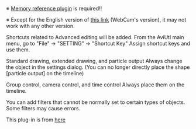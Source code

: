 ※ [Memory reference plugin](https://github.com/AviUtl-EN-Translation/auls_memref_en) is required!!

※ Except for the English version of [this link](https://hapsung.tistory.com/24) (WebCam's version), it may not work with any other version.

Shortcuts related to Advanced editing will be added.
From the AviUtl main menu, go to "File" -> "SETTING" -> "Shortcut Key"
Assign shortcut keys and use them.

Standard drawing, extended drawing, and particle output
Always change the object in the settings dialog.
(You can no longer directly place the shape [particle output] on the timeline)

Group control, camera control, and time control
Always place them on the timeline.

You can add filters that cannot be normally set to certain types of objects.
Some filters may cause errors.

This plug-in is from [here](https://auls.client.jp/)
